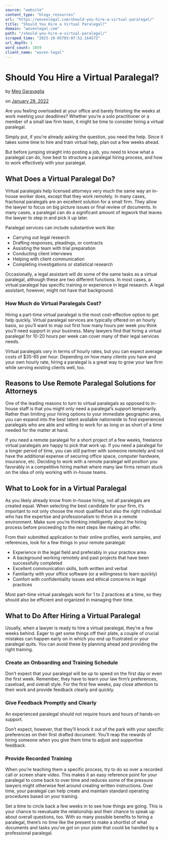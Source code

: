```yaml
---
source: "website"
content_type: "blogs_resources"
url: "https://wovenlegal.com/should-you-hire-a-virtual-paralegal/"
title: "Should You Hire a Virtual Paralegal?"
domain: "wovenlegal.com"
path: "/should-you-hire-a-virtual-paralegal/"
scraped_time: "2025-10-05T03:07:52.164572"
url_depth: 1
word_count: 1059
client_name: "woven-legal"
---
```


# Should You Hire a Virtual Paralegal?

by [Meg Garavaglia](https://wovenlegal.com/author/meg/)

on [January 28, 2022](https://wovenlegal.com/2022/01/28/)

Are you feeling overloaded at your office and barely finishing the weeks at work meeting your deadlines? Whether you’re a solo practitioner or a member of a small law firm team, it might be time to consider hiring a virtual paralegal.

Simply put, if you’re already asking the question, you need the help. Since it takes some time to hire and train virtual help, plan out a few weeks ahead.

But before jumping straight into posting a job, you need to know what a paralegal can do, how best to structure a paralegal hiring process, and how to work effectively with your paralegal.

## What Does a Virtual Paralegal Do?

Virtual paralegals help licensed attorneys very much the same way an in-house worker does, except that they work remotely. In many cases, fractional paralegals are an excellent solution for a small firm. They allow the lawyer to focus on big picture issues or final review of documents. In many cases, a paralegal can do a significant amount of legwork that leaves the lawyer to step in and pick it up later.

Paralegal services can include substantive work like:

*   Carrying out legal research
*   Drafting responses, pleadings, or contracts
*   Assisting the team with trial preparation
*   Conducting client interviews
*   Helping with client communication
*   Completing investigations or statistical research

Occasionally, a legal assistant will do some of the same tasks as a virtual paralegal, although these are two different functions. In most cases, a virtual paralegal has specific training or experience in legal research. A legal assistant, however, might not have that background.

### How Much do Virtual Paralegals Cost?

Hiring a part-time virtual paralegal is the most cost-effective option to get help quickly. Virtual paralegal services are typically offered on an hourly basis, so you’ll want to map out first how many hours per week you think you’ll need support in your business. Many lawyers find that hiring a virtual paralegal for 10-20 hours per week can cover many of their legal services needs.

Virtual paralegals vary in terms of hourly rates, but you can expect average costs of $35-65 per hour. Depending on how many clients you have and your own hourly rate, hiring a paralegal is a great way to grow your law firm while serving existing clients well, too.

## Reasons to Use Remote Paralegal Solutions for Attorneys

One of the leading reasons to turn to virtual paralegals as opposed to in-house staff is that you might only need a paralegal’s support temporarily. Rather than limiting your hiring options to your immediate geographic area, you can expand into the best talent available nationwide to find experienced paralegals who are able and willing to work for as long or as short of a time needed for the matter at hand.

If you need a remote paralegal for a short project of a few weeks, freelance virtual paralegals are happy to pick that work up. If you need a paralegal for a longer period of time, you can still partner with someone remotely and not have the additional expense of securing office space, computer hardware, insurance, etc. Deciding to work with a remote paralegal will position you favorably in a competitive hiring market where many law firms remain stuck on the idea of only working with in-house teams.

## What to Look for in a Virtual Paralegal

As you likely already know from in-house hiring, not all paralegals are created equal. When selecting the best candidate for your firm, it’s important to not only choose the most qualified but also the right individual who has the expertise and professionalism to thrive in a remote environment. Make sure you’re thinking intelligently about the hiring process before proceeding to the next steps like making an offer.

From their submitted application to their online profiles, work samples, and references, look for a few things in your remote paralegal:

*   Experience in the legal field and preferably in your practice area
*   A background working remotely and past projects that have been successfully completed
*   Excellent communication skills, both written and verbal
*   Familiarity with your office software (or a willingness to learn quickly)
*   Comfort with confidentiality issues and ethical concerns in legal practices

Most part-time virtual paralegals work for 1 to 2 practices at a time, so they should also be efficient and organized in managing their time.

## What to Do After Hiring a Virtual Paralegal

Usually, when a lawyer is ready to hire a virtual paralegal, they’re a few weeks behind. Eager to get some things off their plate, a couple of crucial mistakes can happen early on in which you end up frustrated or your paralegal quits. You can avoid these by planning ahead and providing the right training.

### Create an Onboarding and Training Schedule 

Don’t expect that your paralegal will be up to speed on the first day or even the first week. Remember, they have to learn your law firm’s preferences, caseload, and overall style. For the first few weeks, pay close attention to their work and provide feedback clearly and quickly.

### Give Feedback Promptly and Clearly

An experienced paralegal should not require hours and hours of hands-on support.

Don’t expect, however, that they’ll knock it out of the park with your specific preferences on their first drafted document. You’ll reap the rewards of hiring someone when you give them time to adjust and supportive feedback.

### Provide Recorded Training

When you’re teaching them a specific process, try to do so over a recorded call or screen share video. This makes it an easy reference point for your paralegal to come back to over time and reduces some of the pressure lawyers might otherwise feel around creating written instructions. Over time, your paralegal can help create and maintain standard operating procedures based on your training.

Set a time to circle back a few weeks in to see how things are going. This is your chance to reevaluate the relationship and their chance to speak up about overall questions, too. With so many possible benefits to hiring a paralegal, there’s no time like the present to make a shortlist of what documents and tasks you’ve got on your plate that could be handled by a professional paralegal.